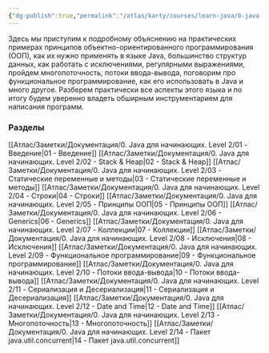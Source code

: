 ```yaml
---
{"dg-publish":true,"permalink":"/atlas/karty/courses/learn-java/0-java-dlya-nachinayushhih/","tags":["Java","course","map"],"noteIcon":"","created":"2023-12-12T22:50:55.346+05:00","updated":"2025-04-07T02:05:02.121+05:00"}
---
```



Здесь мы приступим к подробному объяснению на практических примерах принципов объектно-ориентированного программирования (ООП), как их нужно применять в языке Java, большинство структур данных, как работать с исключениями, регулярными выражениями, пройдем многопоточность, потоки ввода-вывода, поговорим про функциональное программирование, как его использовать в Java и много другое. Разберем практически все аспекты этого языка и по итогу будем уверенно владеть обширным инструментарием для написания программ.
### Разделы
[[Атлас/Заметки/Документация/0. Java для начинающих. Level 2/01 - Введение\|01 - Введение]]
[[Атлас/Заметки/Документация/0. Java для начинающих. Level 2/02 - Stack & Heap\|02 - Stack & Heap]]
[[Атлас/Заметки/Документация/0. Java для начинающих. Level 2/03 - Статические переменные и методы\|03 - Статические переменные и методы]]
[[Атлас/Заметки/Документация/0. Java для начинающих. Level 2/04 - Строки\|04 - Строки]]
[[Атлас/Заметки/Документация/0. Java для начинающих. Level 2/05 - Принципы ООП\|05 - Принципы ООП]]
[[Атлас/Заметки/Документация/0. Java для начинающих. Level 2/06 - Generics\|06 - Generics]]
[[Атлас/Заметки/Документация/0. Java для начинающих. Level 2/07 - Коллекции\|07 - Коллекции]]
[[Атлас/Заметки/Документация/0. Java для начинающих. Level 2/08 - Исключения\|08 - Исключения]]
[[Атлас/Заметки/Документация/0. Java для начинающих. Level 2/09 - Функциональное программирование\|09 - Функциональное программирование]]
[[Атлас/Заметки/Документация/0. Java для начинающих. Level 2/10 - Потоки ввода-вывода\|10 - Потоки ввода-вывода]]
[[Атлас/Заметки/Документация/0. Java для начинающих. Level 2/11 - Сериализация и Десериализация\|11 - Сериализация и Десериализация]]
[[Атлас/Заметки/Документация/0. Java для начинающих. Level 2/12 - Date and Time\|12 - Date and Time]]
[[Атлас/Заметки/Документация/0. Java для начинающих. Level 2/13 - Многопоточность\|13 - Многопоточность]]
[[Атлас/Заметки/Документация/0. Java для начинающих. Level 2/14 - Пакет java.util.concurrent\|14 - Пакет java.util.concurrent]]